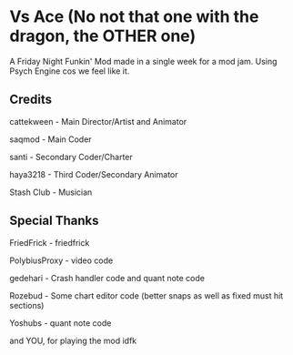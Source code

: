 # Vs Ace (No not that one with the dragon, the OTHER one)
A Friday Night Funkin' Mod made in a single week for a mod jam.
Using Psych Engine cos we feel like it.

## Credits
cattekween - Main Director/Artist and Animator

saqmod - Main Coder

santi - Secondary Coder/Charter

haya3218 - Third Coder/Secondary Animator

Stash Club - Musician


## Special Thanks
FriedFrick - friedfrick

PolybiusProxy - video code

gedehari - Crash handler code and quant note code

Rozebud - Some chart editor code (better snaps as well as fixed must hit sections)

Yoshubs - quant note code

and YOU, for playing the mod idfk
